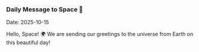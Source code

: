 ### Daily Message to Space 🌌
Date: 2025-10-15

Hello, Space! 🌍 We are sending our greetings to the universe from Earth on this beautiful day!
